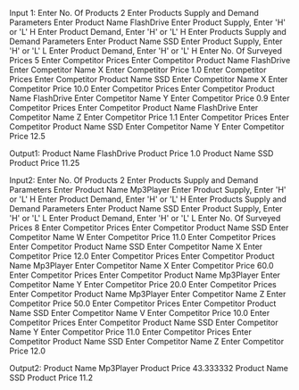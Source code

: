 Input 1:
Enter No. Of Products
2
Enter Products Supply and Demand Parameters
Enter Product Name
FlashDrive
Enter Product Supply, Enter 'H' or 'L'
H
Enter Product Demand, Enter 'H' or 'L'
H
Enter Products Supply and Demand Parameters
Enter Product Name
SSD
Enter Product Supply, Enter 'H' or 'L'
L
Enter Product Demand, Enter 'H' or 'L'
H
Enter No. Of Surveyed Prices
5
Enter Competitor  Prices
Enter Competitor Product Name
FlashDrive
Enter Competitor Name
X
Enter Competitor Price
1.0
Enter Competitor  Prices
Enter Competitor Product Name
SSD
Enter Competitor Name
X
Enter Competitor Price
10.0
Enter Competitor  Prices
Enter Competitor Product Name
FlashDrive
Enter Competitor Name
Y
Enter Competitor Price
0.9
Enter Competitor  Prices
Enter Competitor Product Name
FlashDrive
Enter Competitor Name
Z
Enter Competitor Price
1.1
Enter Competitor  Prices
Enter Competitor Product Name
SSD
Enter Competitor Name
Y
Enter Competitor Price
12.5

Output1:
Product Name FlashDrive
Product Price 1.0
Product Name SSD
Product Price 11.25

Input2:
Enter No. Of Products
2
Enter Products Supply and Demand Parameters
Enter Product Name
Mp3Player
Enter Product Supply, Enter 'H' or 'L'
H
Enter Product Demand, Enter 'H' or 'L'
H
Enter Products Supply and Demand Parameters
Enter Product Name
SSD
Enter Product Supply, Enter 'H' or 'L'
L
Enter Product Demand, Enter 'H' or 'L'
L
Enter No. Of Surveyed Prices
8
Enter Competitor  Prices
Enter Competitor Product Name
SSD
Enter Competitor Name
W
Enter Competitor Price
11.0
Enter Competitor  Prices
Enter Competitor Product Name
SSD
Enter Competitor Name
X
Enter Competitor Price
12.0
Enter Competitor  Prices
Enter Competitor Product Name
Mp3Player
Enter Competitor Name
X
Enter Competitor Price
60.0
Enter Competitor  Prices
Enter Competitor Product Name
Mp3Player
Enter Competitor Name
Y
Enter Competitor Price
20.0
Enter Competitor  Prices
Enter Competitor Product Name
Mp3Player
Enter Competitor Name
Z
Enter Competitor Price
50.0
Enter Competitor  Prices
Enter Competitor Product Name
SSD
Enter Competitor Name
V
Enter Competitor Price
10.0
Enter Competitor  Prices
Enter Competitor Product Name
SSD
Enter Competitor Name
Y
Enter Competitor Price
11.0
Enter Competitor  Prices
Enter Competitor Product Name
SSD
Enter Competitor Name
Z
Enter Competitor Price
12.0

Output2:
Product Name Mp3Player
Product Price 43.333332
Product Name SSD
Product Price 11.2